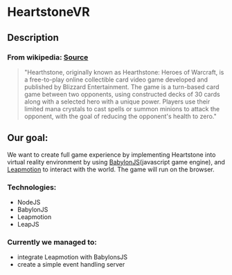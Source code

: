 # HeartstoneVR

## Description
### From wikipedia: [Source](https://en.wikipedia.org/wiki/Hearthstone_(video_game) "Source")
> "Hearthstone, originally known as Hearthstone: Heroes of Warcraft, is a free-to-play online collectible card video game developed and published by Blizzard Entertainment.
The game is a turn-based card game between two opponents, using constructed decks of 30 cards along with a selected hero with a unique power. Players use their limited mana crystals to cast spells or summon minions to attack the opponent, with the goal of reducing the opponent's health to zero."

## Our goal:
We want to create full game experience by implementing Heartstone into virtual reality environment by using [BabylonJS](https://www.babylonjs.com/)(javascript game engine), and [Leapmotion](https://www.leapmotion.com/) to interact with the world. The game will run on the browser.

### Technologies:
 - NodeJS
 - BabylonJS
 - Leapmotion
 - LeapJS
### Currently we managed to:
 - integrate Leapmotion with BabylonsJS
 - create a simple event handling server
 
